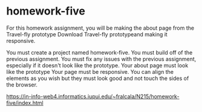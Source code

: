 # homework-five

For this homework assignment, you will be making the about page from the Travel-fly prototype Download Travel-fly prototypeand making it responsive.

You must create a project named homework-five.
You must build off of the previous assignment.
You must fix any issues with the previous assignment, especially if it doesn't look like the prototype.
Your about page must look like the prototype
Your page must be responsive.
You can align the elements as you wish but they must look good and not touch the sides of the browser.

https://in-info-web4.informatics.iupui.edu/~fralcala/N215/homework-five/index.html
